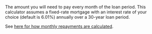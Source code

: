 The amount you will need to pay every month of the loan period. This calculator assumes a fixed-rate mortgage with an interest rate of your choice (default is 6.01%) annually over a 30-year loan period.

See [here for how monthly repayments are calculated](https://en.wikipedia.org/wiki/Mortgage_calculator#Monthly_payment_formula).
